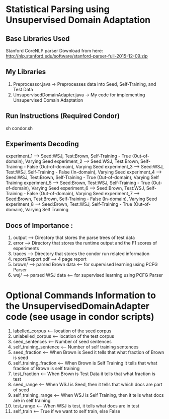 # Statistical Parsing using Unsupervised Domain Adaptation

## Base Libraries Used
Stanford CoreNLP parser
Download from here: http://nlp.stanford.edu/software/stanford-parser-full-2015-12-09.zip

## My Libraries
1. Preprocessor.java -> Preprocesses data into Seed, Self-Training, and Test Data
2. UnsupervisedDomainAdapter.java -> My code for implementing Unsupervised Domain Adaptation


## Run Instructions (Required Condor)
sh condor.sh

## Experiments Decoding
experiment_1  --> Seed:WSJ, Test:Brown,  Self-Training - True (Out-of-domain), Varying Seed
experiment_2  --> Seed:WSJ, Test:Brown,  Self-Training - False (Out-of-domain), Varying Seed
experiment_3  --> Seed:WSJ, Test:WSJ,  Self-Training - False (In-domain), Varying Seed
experiment_4  --> Seed:WSJ, Test:Brown,  Self-Training - True (Out-of-domain), Varying Self Training
experiment_5  --> Seed:Brown, Test:WSJ,  Self-Training - True (Out-of-domain), Varying Seed
experiment_6  --> Seed:Brown, Test:WSJ,  Self-Training - False (Out-of-domain), Varying Seed
experiment_7  --> Seed:Brown, Test:Brown,  Self-Training - False (In-domain), Varying Seed
experiment_8  --> Seed:Brown, Test:WSJ,  Self-Training - True (Out-of-domain), Varying Self Training

## Docs of Importance :
1. output --> Directory that stores the parse trees of test data
2. error --> Directory that stores the runtime output and the F1 scores of experiments
3. traces --> Directory that stores the condor run related information
4. report/Report.pdf --> 4 page report
5. brown/ --> parsed Brown data <-- for supervised learning using PCFG Parser
6. wsj/ --> parsed WSJ data <-- for supervised learning using PCFG Parser


# Optional Commands Information to the UnsupervisedDomainAdapter code (see usage in condor scripts)
1. labelled_corpus   <-- location of the seed corpus
2. unlabelled_corpus <-- location of the test corpus
3. seed_sentences    <-- Number of seed sentences
4. self_training_sentence <-- Number of self training sentences
5. seed_fraction  <-- When Brown is Seed it tells that what fraction of Brown is seed
6. self_training_fraction  <-- When Brown is Self Training it tells that what fraction of Brown is self training
7. test_fraction <-- When Brown is Test Data it tells that what fraction is test
8. seed_range <-- When WSJ is Seed, then it tells that which docs are part of seed
9. self_training_range <-- When WSJ is Self Training, then it tells what docs are in self training
10. test_range <-- When WSJ is test, it tells what docs are in test
11. self_train <-- True if we want to self train, else False
